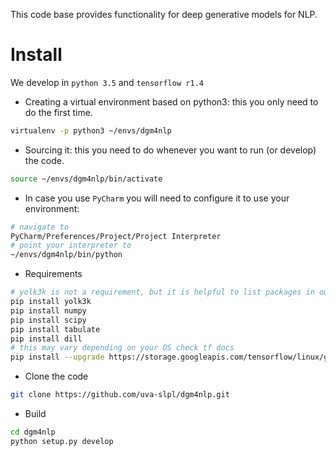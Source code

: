 This code base provides functionality for deep generative models for NLP.


# Install

We develop in `python 3.5` and `tensorflow r1.4`


* Creating a virtual environment based on python3: this you only need to do the first time.
```sh
virtualenv -p python3 ~/envs/dgm4nlp
```

* Sourcing it: this you need to do whenever you want to run (or develop) the code.
```sh
source ~/envs/dgm4nlp/bin/activate
```

* In case you use `PyCharm` you will need to configure it to use your environment:        
```sh
# navigate to
PyCharm/Preferences/Project/Project Interpreter
# point your interpreter to
~/envs/dgm4nlp/bin/python
```

* Requirements
```sh
# yolk3k is not a requirement, but it is helpful to list packages in our virtual environment
pip install yolk3k
pip install numpy
pip install scipy
pip install tabulate
pip install dill
# this may vary depending on your OS check tf docs
pip install --upgrade https://storage.googleapis.com/tensorflow/linux/gpu/tensorflow_gpu-1.4.0rc1-cp35-cp35m-linux_x86_64.whl
```
      
* Clone the code
```sh
git clone https://github.com/uva-slpl/dgm4nlp.git
```
        
* Build
```sh
cd dgm4nlp
python setup.py develop
```
        


